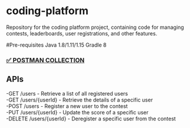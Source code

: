 # coding-platform
Repository for the coding platform project, containing code for managing contests, leaderboards, user registrations, and other features.


#Pre-requisites
Java 1.8/1.11/1.15
Gradle 8



### [✅ POSTMAN COLLECTION ](link)

## APIs
-GET /users - Retrieve a list of all registered users<br>
-GET /users/{userId} - Retrieve the details of a specific user<br>
-POST /users - Register a new user to the contest<br>
-PUT /users/{userId} - Update the score of a specific user<br>
-DELETE /users/{userId} - Deregister a specific user from the contest<br>




